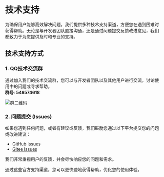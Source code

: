 # 技术支持

为确保用户能够高效解决问题，我们提供多种技术支持渠道，方便您在遇到困难时获得帮助。无论是与开发者团队直接沟通，还是通过问题提交反馈改进意见，我们都致力于为您提供及时和专业的支持。

## 技术支持方式

### 1. QQ技术交流群

通过加入我们的技术交流群，您可以与开发者团队以及其他用户进行交流，讨论使用中的问题或寻求帮助。  
**群号**: **546574618**  

![群二维码](/images/zh/qq_code.jpg)

### 2. 问题提交 (Issues)

如果您遇到任何问题，或者有建议或反馈，我们鼓励您通过以下平台提交您的问题或改进建议：  
- [GitHub Issues](https://github.com/kuaifan/dootask/issues)  
- [Gitee Issues](https://gitee.com/aipaw/dootask/issues)  

我们非常重视用户的反馈，并会尽快响应您的问题和需求。

通过这些官方支持渠道，您可以更快速地获得帮助，优化您的使用体验。